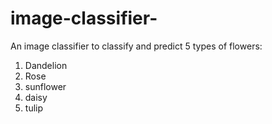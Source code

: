 # image-classifier-
An image classifier to classify and predict 5 types of flowers:
1. Dandelion
2. Rose
3. sunflower
4. daisy
5. tulip
